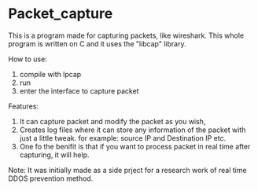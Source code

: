 # Packet_capture
This is a program made for capturing packets, like wireshark. This whole program is written on C and it uses the "libcap" library.

How to use:
1) compile with lpcap
2) run
3) enter the interface to capture packet

Features:
1) It can capture packet and modify the packet as you wish,
2) Creates log files where it can store any information of the packet with just a little tweak. for example:  source IP and Destination IP etc.
3) One fo the benifit is that if you want to process packet in real time after capturing, it will help.

Note: It was initially made as a side prject for a research work of real time DDOS prevention method.
